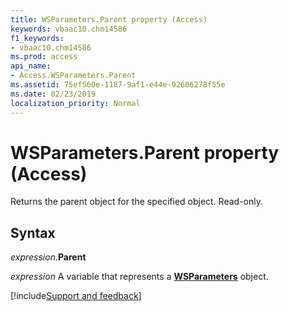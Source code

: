 ```yaml
---
title: WSParameters.Parent property (Access)
keywords: vbaac10.chm14586
f1_keywords:
- vbaac10.chm14586
ms.prod: access
api_name:
- Access.WSParameters.Parent
ms.assetid: 75ef560e-1187-9af1-e44e-92606278f55e
ms.date: 02/23/2019
localization_priority: Normal
---
```



# WSParameters.Parent property (Access)

Returns the parent object for the specified object. Read-only.


## Syntax

_expression_.**Parent**

_expression_ A variable that represents a **[WSParameters](Access.WSParameters.md)** object.




[!include[Support and feedback](~/includes/feedback-boilerplate.md)]

